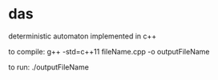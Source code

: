 # das
deterministic automaton implemented in c++

to compile:
g++ -std=c++11 fileName.cpp -o outputFileName

to run:
./outputFileName
